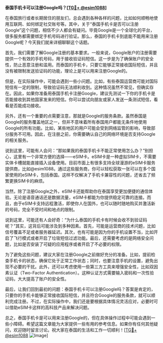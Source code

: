 **泰国手机卡可以注册Google吗？[[TG💪+ @esim1088](https://t.me/s/esim1088)]**

在泰国旅行或者长期居住的朋友们，总会遇到各种各样的问题，比如如何顺畅地使用互联网、如何绑定社交账号等。其中，关于“泰国手机卡是否可以注册Google”这个问题，相信不少人都会有疑问。毕竟Google是一个全球化的平台，很多服务都需要绑定手机号码进行验证。那么，泰国的手机卡到底能不能用来注册Google呢？今天我们就来详细聊聊这个话题。

首先，我们需要了解Google注册的基本要求。一般来说，Google账户的注册需要提供一个有效的手机号码，用于接收验证码短信。这一步是为了确保账户的安全性，防止恶意注册和滥用。而泰国的手机卡，只要它能够正常接收国际短信，并且没有被限制发送验证码的功能，理论上是可以用来注册Google的。

但是，在实际操作中，可能会遇到一些小问题。比如，有些泰国运营商可能对国际短信有一定的限制，导致验证码无法顺利收到。这种情况虽然不常见，但确实存在。因此，如果你准备用泰国手机卡注册Google，建议先测试一下你的手机卡是否能接收到其他国家发来的短信。你可以尝试向朋友或家人发送一条测试短信，看看是否能成功接收。

另外，还有一个重要的点需要注意，那就是Google的服务条款。虽然泰国是Google的服务覆盖地区之一，但并不意味着所有泰国用户都能无条件地使用Google的所有功能。比如，某些地区的用户可能会受到网络监管的影响，导致部分服务不可用。因此，在注册之前，你需要确认自己的网络环境是否支持Google的相关服务。

说到这里，可能有人会问：“那如果我的泰国手机卡不能正常使用怎么办？”别担心，这里有一个非常方便的选择——eSIM卡。eSIM卡是一种虚拟SIM卡，不需要实体卡槽就能直接插入设备使用。目前市面上有很多支持全球漫游的eSIM卡服务提供商，比如@esim1088。通过这些服务商，你可以轻松获取一张可以在多个国家使用的eSIM卡，包括泰国。这样不仅解决了手机卡兼容性的问题，还省去了频繁更换SIM卡的麻烦。

当然，除了注册Google之外，eSIM卡还能帮助你在泰国享受更加便捷的通信体验。无论是语音通话还是数据流量，eSIM卡都能为你提供稳定可靠的连接。而且，由于eSIM卡支持远程激活，即使你人在国外，也可以随时随地购买并激活新的号码，完全不受时间和地点的限制。

说到这里，可能还有人会好奇：“为什么泰国的手机卡有时候会收不到验证码呢？”其实，这背后可能涉及到多种因素。首先，可能是运营商的技术问题，比如信号覆盖不足或者服务器延迟。其次，也有可能是因为你的手机设置不当，比如开启了飞行模式或者开启了垃圾短信过滤功能。最后，还需要考虑的是网络安全问题，比如是否安装了可疑的应用程序或者开启了不必要的权限。

为了避免这些问题，建议大家在注册Google之前做好充分的准备。比如，提前检查手机卡的状态，确保它处于正常工作状态；同时，也要注意手机的设置，避免出现不必要的干扰。此外，还可以考虑使用一些第三方工具来增强安全性，比如双因素认证（Two-Factor Authentication）。这种认证方式需要输入密码和一次性验证码，大大提高了账户的安全性。

最后，让我们回到最初的问题：泰国手机卡可以注册Google吗？答案是肯定的，只要你的手机卡能够正常接收国际短信，并且符合Google的服务条款，就可以顺利完成注册。不过，在实际操作中，我们还是要根据具体情况灵活应对，必要时可以借助eSIM卡这样的高科技产品来解决问题。

总之，泰国手机卡是可以用来注册Google的，但在具体操作过程中可能会遇到一些小障碍。希望这篇文章能为大家提供一些有用的参考信息。如果你有任何其他疑问，欢迎随时留言讨论。祝大家在泰国的生活和工作一切顺利！[[TG💪+ @esim1088](https://t.me/s/esim1088) ![Image](https://i.postimg.cc/4NQfJmqS/Snipaste-2025-05-13-00-14-12.png)]